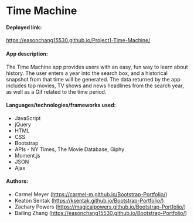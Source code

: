 # Time Machine

#### Deployed link:
https://easonchang15530.github.io/Project1-Time-Machine/

#### App description:
The Time Machine app provides users with an easy, fun way to learn about history.  The user enters a year into the search box, and a historical snapshot from that time will be generated.  The data returned by the app includes top movies, TV shows and news headlines from the search year, as well as a Gif related to the time period.

#### Languages/technologies/frameworks used:
* JavaScript
* jQuery
* HTML
* CSS
* Bootstrap
* APIs - NY Times, The Movie Database, Giphy
* Moment.js
* JSON
* Ajax

#### Authors:
* Carmel Meyer (https://carmel-m.github.io/Bootstrap-Portfolio/)
* Keaton Sentak (https://ksentak.github.io/Bootstrap-Portfolio/)
* Zachary Powers (https://magicalpowers.github.io/Bootstrap-Portfolio/)
* Bailing Zhang (https://easonchang15530.github.io/Bootstrap-Portfolio/)